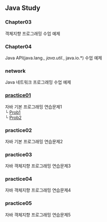 ## Java Study

### Chapter03
객체지향 프로그래밍 수업 예제

### Chapter04
Java API(java.lang.*, java.util.*, java.io.*) 수업 예제

### network
Java 네트워크 프로그래밍 수업 예제

### [practice01](https://github.com/STRnick/java-study/tree/master/practice01)
자바 기본 프로그래밍 연습문제1  
└ [Prob1](https://github.com/STRnick/java-study/blob/master/practice01/src/main/java/prob1/Prob1.java)  
└ [Prob2](https://github.com/STRnick/java-study/blob/master/practice01/src/main/java/prob2/Prob2.java)  

### practice02
자바 기본 프로그래밍 연습문제2

### practice03
자바 객체지향 프로그래밍 연습문제3

### practice04
자바 객체지향 프로그래밍 연습문제4

### practice05
자바 객체지향 프로그래밍 연습문제5

